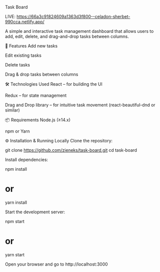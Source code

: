 Task Board

LIVE:  https://66a3c91824609a1363d3f800--celadon-sherbet-990cca.netlify.app/ 


A simple and interactive task management dashboard that allows users to add, edit, delete, and drag-and-drop tasks between columns.

🚀 Features
Add new tasks

Edit existing tasks

Delete tasks

Drag & drop tasks between columns

🛠️ Technologies Used
React – for building the UI

Redux – for state management

Drag and Drop library – for intuitive task movement (react-beautiful-dnd or similar)

📦 Requirements
Node.js (≥14.x)

npm or Yarn

⚙️ Installation & Running Locally
Clone the repository:

git clone https://github.com/zieneks/task-board.git
cd task-board

Install dependencies:

npm install
# or
yarn install

Start the development server:

npm start
# or
yarn start

Open your browser and go to http://localhost:3000
